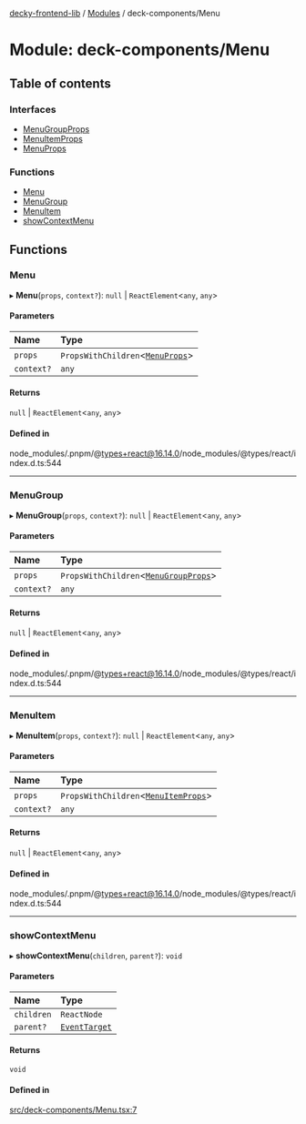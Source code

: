 [decky-frontend-lib](../README.md) / [Modules](../modules.md) / deck-components/Menu

# Module: deck-components/Menu

## Table of contents

### Interfaces

- [MenuGroupProps](../interfaces/deck_components_Menu.MenuGroupProps.md)
- [MenuItemProps](../interfaces/deck_components_Menu.MenuItemProps.md)
- [MenuProps](../interfaces/deck_components_Menu.MenuProps.md)

### Functions

- [Menu](deck_components_Menu.md#menu)
- [MenuGroup](deck_components_Menu.md#menugroup)
- [MenuItem](deck_components_Menu.md#menuitem)
- [showContextMenu](deck_components_Menu.md#showcontextmenu)

## Functions

### Menu

▸ **Menu**(`props`, `context?`): ``null`` \| `ReactElement`<`any`, `any`\>

#### Parameters

| Name | Type |
| :------ | :------ |
| `props` | `PropsWithChildren`<[`MenuProps`](../interfaces/deck_components_Menu.MenuProps.md)\> |
| `context?` | `any` |

#### Returns

``null`` \| `ReactElement`<`any`, `any`\>

#### Defined in

node_modules/.pnpm/@types+react@16.14.0/node_modules/@types/react/index.d.ts:544

___

### MenuGroup

▸ **MenuGroup**(`props`, `context?`): ``null`` \| `ReactElement`<`any`, `any`\>

#### Parameters

| Name | Type |
| :------ | :------ |
| `props` | `PropsWithChildren`<[`MenuGroupProps`](../interfaces/deck_components_Menu.MenuGroupProps.md)\> |
| `context?` | `any` |

#### Returns

``null`` \| `ReactElement`<`any`, `any`\>

#### Defined in

node_modules/.pnpm/@types+react@16.14.0/node_modules/@types/react/index.d.ts:544

___

### MenuItem

▸ **MenuItem**(`props`, `context?`): ``null`` \| `ReactElement`<`any`, `any`\>

#### Parameters

| Name | Type |
| :------ | :------ |
| `props` | `PropsWithChildren`<[`MenuItemProps`](../interfaces/deck_components_Menu.MenuItemProps.md)\> |
| `context?` | `any` |

#### Returns

``null`` \| `ReactElement`<`any`, `any`\>

#### Defined in

node_modules/.pnpm/@types+react@16.14.0/node_modules/@types/react/index.d.ts:544

___

### showContextMenu

▸ **showContextMenu**(`children`, `parent?`): `void`

#### Parameters

| Name | Type |
| :------ | :------ |
| `children` | `ReactNode` |
| `parent?` | [`EventTarget`]( https://developer.mozilla.org/en-US/docs/Web/API/EventTarget ) |

#### Returns

`void`

#### Defined in

[src/deck-components/Menu.tsx:7](https://github.com/SteamDeckHomebrew/decky-frontend-lib/blob/4affd4a/src/deck-components/Menu.tsx#L7)
